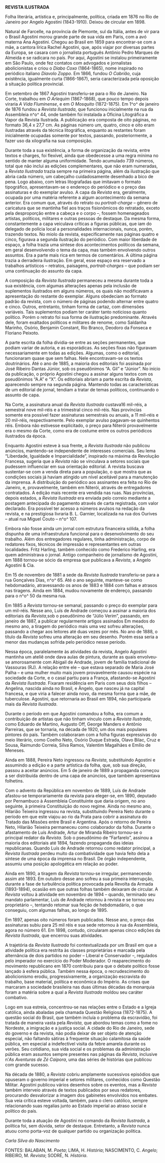 **REVISTA ILUSTRADA**

Folha literária, artística e, principalmente, política, criada em 1876
no Rio de Janeiro por Angelo Agostini (1843-1910). Deixou de circular em
1898.

Natural de Farcelle, na província de Piemonte, sul da Itália, antes de
vir para o Brasil Agostini morou grande parte de sua vida em Paris, com
a avó materna Ana Agostini. Chegou ao Brasil em 1859 para encontrar-se
com a mãe, a cantora lírica Rachel Agostini, que, após viajar por
diversas partes da Europa, se casara com o jornalista português Antônio
Pedro Marques de Almeida e se radicara no país. Por aqui, Agostini se
instalou primeiramente em São Paulo, onde fez contatos com advogados e
jornalistas abolicionistas e criou o *Diabo Coxo* (1864-1865), nome
inspirado no periódico italiano *Diavolo Zoppo*. Em 1866, fundou *O*
*Cabrião*, cuja existência, igualmente curta (1866-1867), seria
caracterizada pela oposição à situação política provincial.

Em setembro de 1867 Agostini transferiu-se para o Rio de Janeiro. Na
Corte, trabalhou em *O Arlequim* (1867-1868), que pouco tempo depois
viraria *A Vida Fluminense*, e em *O Mosquito* (1872-1875). Em 1^o^ de
janeiro de 1876 fundou a *Revista Ilustrada*, que funcionou inicialmente
na rua da Assembleia n^o^ 44, onde também foi instalada a Oficina
Litográfica a Vapor da Revista Ilustrada. A publicação era composta de
oito páginas, no formato 36,4 x 27,7 cm. As páginas número um, quatro,
cinco e oito eram ilustradas através da técnica litográfica, enquanto as
restantes foram inicialmente ocupadas somente por textos, passando,
posteriormente, a fazer uso da xilografia na sua composição.

Durante toda a sua existência, a forma de organização da revista, entre
textos e charges, foi flexível, ainda que obedecesse a uma regra mínima
no sentido de manter alguma uniformidade. Tendo acumulado 739 números,
total que não inclui as edições complementares, que não eram numeradas,
a *Revista Ilustrada* trazia sempre na primeira página, além da
ilustração que abria cada número, um cabeçalho cuidadosamente desenhado
a bico de pena. Logo abaixo, com letras litografadas que imitavam o
formato tipográfico, apresentavam-se o endereço do periódico e o preço
das assinaturas e do exemplar avulso. A capa da *Revista* era,
geralmente, ocupada por uma matéria referente a algum acontecimento da
semana anterior. Era comum que, através do retrato ou *portrait-charge*
– gênero de caricatura que se mantinha fiel aos traços fisionômicos do
retratado, exceto pela desproporção entre a cabeça e o corpo –, fossem
homenageados artistas, políticos, militares e outras pessoas de
destaque. Da mesma forma, constantemente a capa veiculava críticas a
figuras públicas, que iam do delegado de polícia local a personalidades
internacionais, nunca, porém, trazendo textos. No miolo da revista,
especificamente nas páginas quatro e cinco, figurava a segunda
ilustração do periódico. Com maior liberdade de espaço, a folha trazia
uma síntese dos acontecimentos políticos da semana, em geral
desenvolvendo o tema da capa, mas também envolvendo outros assuntos. Era
a parte mais rica em termos de comentários. A última página trazia a
derradeira ilustração. Em geral, esse espaço era reservado a trabalhos
artísticos – retratos, paisagens, *portrait-charges* – que podiam ser
uma continuação do assunto da capa.

A composição da *Revista Ilustrada* permaneceu a mesma durante toda a
sua existência, com algumas alterações apenas pela inclusão de
suplementos ilustrados em alguns números, os quais não modificavam a
apresentação do restante do exemplar. Alguns obedeciam ao formato padrão
da revista, com o número de páginas podendo alternar entre quatro e
cinco. Outros, entretanto, tinham forma de cartaz, com dimensões
variáveis. Tais suplementos podiam ter caráter tanto noticioso quanto
político. Porém o retrato foi sua forma de ilustração predominante.
Através dele, foram exaltados políticos e militares de renome, como
Saldanha Marinho, Osório, Benjamin Constant, Rio Branco, Deodoro da
Fonseca e Floriano Peixoto.

A parte escrita da folha dividia-se entre as seções permanentes, que
podiam variar de autoria, e as esporádicas. As seções fixas não
figuravam necessariamente em todas as edições. Algumas, como o
editorial, funcionaram quase que sem falhas. Nele encontravam-se os
textos doutrinários. Até o ano de 1885, a maioria dos editoriais foi
assinada por José Ribeiro Dantas Júnior, sob os pseudônimos “A. Gil” e
“Júnior”. No início da publicação, o próprio Agostini chegou a assinar
alguns textos com os pseudônimos “A.A” e “X”. Os editoriais abriam a
parte escrita da *Revista*, aparecendo sempre na segunda página.
Mantendo todas as características de um editorial de jornal, tendiam a
tratar de temas políticos, continuando o assunto de capa.

Na Corte, a assinatura anual da *Revista Ilustrada* custava16 mil-réis,
a semestral nove mil-réis e a trimestral cinco mil-réis. Nas províncias
somente era possível fazer assinaturas semestrais ou anuais, a 11
mil-réis e 20 mil-réis, respectivamente. Pelo exemplar avulso pagavam-se
quinhentos réis. Embora não estivesse explicitado, o preço para Niterói
provavelmente era o mesmo da Corte, como era de costume entre os outros
periódicos ilustrados da época.

Enquanto Agostini esteve à sua frente, a *Revista Ilustrada* não
publicou anúncios, mantendo-se independente de interesses comerciais.
Seu lema “Liberdade, Igualdade e Imparcialidade”, inspirado na máxima da
Revolução Francesa, sugeria que a *Revista* não se vinculava a setores
sociais que pudessem influenciar em sua orientação editorial. A revista
buscava sustentar-se com a venda direta para a população, o que mostra
que as condições sociais já haviam atingido um nível aceitável para a
manutenção da imprensa. A distribuição do periódico aos assinantes era
feita no Rio de Janeiro, e, provavelmente, também em Niterói, através de
entregadores contratados. A edição mais recente era vendida nas ruas.
Nas províncias, depois estados, a *Revista Ilustrada* era enviada pelo
correio mediante a postagem antecipada do pagamento através de carta
registrada, com valor declarado. Era possível ter acesso a números
avulsos na redação da revista, e na prestigiosa livraria B. L. Garnier,
localizada na rua dos Ourives – atual rua Miguel Couto – n^o^ 107.

Embora não fosse ainda um jornal com estrutura financeira sólida, a
folha dispunha de uma infraestrutura funcional para o desenvolvimento do
seu trabalho. Além dos entregadores regulares, tinha administração,
corpo de redatores fixos, técnicos de impressão e representantes em
outras localidades. Fritz Harling, também conhecido como Frederico
Harling, era quem administrava o jornal. Antigo companheiro de
jornalismo de Agostini, em 1888 tornou-se sócio da empresa que publicava
a *Revista*, a Angelo Agostini & Cia.

Em 15 de novembro de 1881 a sede da *Revista Ilustrada* transferiu-se
para a rua Gonçalves Dias, n^o^ 65. Até o ano seguinte, manteve-se como
hebdomadário, atravessando os anos de 1883 e 1884 com falhas e atrasos
nas tiragens. Ainda em 1884, mudou novamente de endereço, passando para
o n^o^ 50 da mesma rua.

Em 1885 a *Revista* tornou-se semanal, passando o preço do exemplar para
um mil-réis. Nesse ano, Luís de Andrade começou a assinar a maioria dos
editoriais da *Revista*,sob o pseudônimo de “Júlio Verim”, passando, em
janeiro de 1887, a publicar regularmente artigos assinados Em meados do
mesmo ano, a tiragem do periódico mais uma vez sofreu alterações,
passando a chegar aos leitores até duas vezes por mês. No ano de 1888, o
título da *Revista* sofreu uma alteração em seu desenho. Porém essa
seria a menor das mudanças sofrida pelo periódico nesse período.

Nessa época, paralelamente às atividades da revista, Angelo Agostini
mantinha um ateliê onde dava aulas de pintura, durante as quais
envolveu-se amorosamente com Abigail de Andrade, jovem de família
tradicional de Vassouras (RJ). A relação entre ele – que estava separado
de Maria José Palha – e uma mulher muito mais jovem provavelmente causou
espécie na sociedade da Corte, e o casal partiu para a França,
afastando-se Agostini da *Revista Ilustrada*. Fixaram residência em
Paris com seus dois filhos – Angelina, nascida ainda no Brasil, e
Ângelo, que nasceu já na capital francesa, e que viria a falecer ainda
novo, da mesma forma que a mãe, de tuberculose. Agostini, que retornaria
ao Brasil em 1894, não participaria mais da *Revista Ilustrada*.

Durante o período em que Agostini comandou a folha, era comum a
contribuição de artistas que não tinham vínculo com a *Revista
Ilustrada*, como Eduardo de Martino, Augusto Off, George Manders e
Antônio Parreiras, que se tornaria, na década de 1920, um dos mais
populares pintores do país. Também colaboraram com a folha figuras
expressivas do meio literário, como Coelho Neto, Osório Duque Estrada,
Olavo Bilac, Cruz e Sousa, Raimundo Correia, Silva Ramos, Valentim
Magalhães e Emílio de Meneses.

Ainda em 1888, Pereira Neto ingressou na *Revista*, substituindo
Agostini e assumindo a edição e a parte artística da folha, que, sob sua
direção, passou a aceitar anúncios. Em 5 de janeiro de 1889 a propaganda
começou a ser distribuída dentro de uma capa de anúncios, que também
apresentava folhetins.

Com o advento da República em novembro de 1889, Luís de Andrade
afastou-se temporariamente da revista para eleger-se, em 1890, deputado
por Pernambuco à Assembleia Constituinte que daria origem, no ano
seguinte, à primeira Constituição do novo regime. Ainda no mesmo ano,
Hilarião Teixeira ingressou na revista, substituindo Pereira Neto
durante o período em que este viajou ao rio da Prata para cobrir a
assinatura do Tratado das Missões entre Brasil e Argentina. Após o
retorno de Pereira Neto, Hilarião Teixeira permaneceu como colaborador
da folha. Durante o afastamento de Luís Andrade, Artur de Miranda
Ribeiro tornou-se o principal redator da *Revista*. Sob o pseudônimo de
“Farfarelo”, assinou a maioria dos editoriais até 1894, fazendo
propaganda das ideias republicanas. Quando Luís de Andrade retornou como
redator principal, a *Revista Ilustrada* perdeu muito da combatividade
que havia feito dela a síntese de uma época da imprensa no Brasil. De
órgão independente, assumiu uma posição apologética em relação ao poder.

Ainda em 1890, a tiragem da *Revista* tornou-se irregular, permanecendo
assim até 1893. Em outubro desse ano sofreu a sua primeira interrupção,
durante a fase de turbulência política provocada pela Revolta da Armada
(1893-1894), ocasião em que outras folhas também deixaram de circular. A
*Revista* voltou à atividade em novembro de 1894 – quando, terminado seu
mandato parlamentar, Luís de Andrade retornou à revista e se tornou seu
proprietário –, tentando retomar sua feição de hebdomadário, o que
conseguiu, com algumas falhas, ao longo de 1895.

Em 1897, apenas oito números foram publicados. Nesse ano, o preço das
assinaturas subiu para 25 mil réis e sua sede retornou à rua da
Assembleia, agora no número 61. Em 1898, contudo, circularam apenas
cinco edições da *Revista Ilustrada*, que encerrou suas atividades.

A trajetória da *Revista Ilustrada* foi contextualizada por um Brasil em
que a atividade política era restrita às classes proprietárias e marcada
pela alternância de dois partidos no poder – Liberal e Conservador –,
regulados pelo imperador no exercício do Poder Moderador. O
reaparecimento do movimento republicano em 1870 contribuiu para que o
debate político fosse lançado à esfera pública. Também nessa época, o
recrudescimento do abolicionismo erodiu, progressivamente, a organização
escravista do trabalho, base material, política e econômica do Império.
As crises que marcaram a sociedade brasileira nas duas últimas décadas
da monarquia foram a matéria sobre a qual a *Revista Ilustrada* moldou
seu caráter combativo.

Logo em sua estreia, concentrou-se nas relações entre o Estado e a
Igreja católica, ainda abaladas pela chamada Questão Religiosa
(1872-1875). A questão social do Brasil, que também incluía o problema
da escravidão, foi tratada de maneira vasta pela *Revista*, que abordou
temas como a fome no Nordeste, a imigração e a justiça social. A cidade
do Rio de Janeiro, sede do governo e da revista, não podia deixar de ser
objeto de atenção especial, não faltando sátiras à frequente situação
calamitosa da saúde pública, em especial a indefectível visita da febre
amarela durante os verões. Seu cotidiano, sua vida social e os problemas
da administração pública eram assuntos sempre presentes nas páginas da
*Revista*, inclusive n’*As Aventuras de Zé Caipora*, uma das séries de
histórias que publicou com grande sucesso.

Na década de 1880, a *Revista* cobriu amplamente sucessivos episódios
que opuseram o governo imperial e setores militares, conhecidos como
Questão Militar. Agostini publicou vários desenhos sobre os eventos, mas
a *Revista* também interveio através de textos publicados por seus
redatores, procurando desvalorizar a imagem dos gabinetes envolvidos nos
embates. Sua veia crítica esteve voltada, também, para o clero católico,
sempre relacionando suas regalias junto ao Estado imperial ao atraso
social e político do país.

Durante toda a atuação de Agostini no comando da *Revista Ilustrada*, a
política foi, sem dúvida, setor de destaque. Entretanto, a *Revista*
nunca atuou como porta-voz de qualquer partido ou organização política.

*Carla Silva do Nascimento*

FONTES: BALABAN, M. *Poeta*; LIMA, H. *História*; NASCIMENTO, C.
*Angelo*; RIBEIRO, M. *Revista*; SODRÉ, N. *História*.
